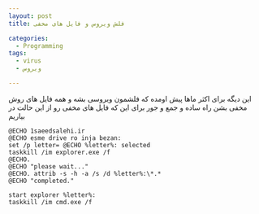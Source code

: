 ```yaml
---
layout: post
title: فلش ویروس و فایل های مخفی

categories:
  - Programming
tags:
  - virus
  - ویروس

---
```

این دیگه برای اکثر ماها پیش اومده که فلشمون ویروسی بشه و همه فایل های روش مخفی بشن
 راه ساده و جمع و جور برای این که فایل های مخفی رو از این حالت در بیاریم

```
@ECHO 1saeedsalehi.ir
@ECHO esme drive ro inja bezan: 
set /p letter= @ECHO %letter%: selected 
taskkill /im explorer.exe /f 
@ECHO. 
@ECHO "please wait..." 
@ECHO. attrib -s -h -a /s /d %letter%:\*.* 
@ECHO "completed." 

start explorer %letter%: 
taskkill /im cmd.exe /f


```